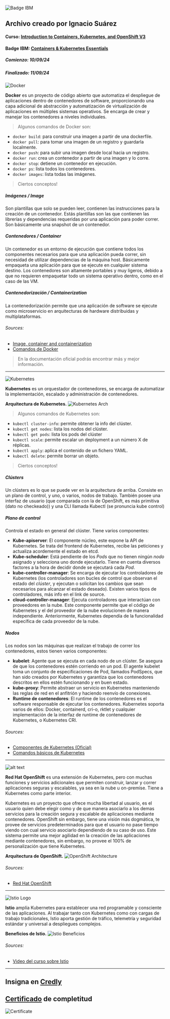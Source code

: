 ![Badge IBM](assets/cke_badge.png)
## Archivo creado por Ignacio Suárez

#### Curso: [Introduction to Containers, Kubernetes, and OpenShift V3](https://cognitiveclass.ai/courses/kubernetes-course)
#### Badge IBM: [Containers & Kubernetes Essentials](https://yourlearning.ibm.com/credential/CREDLY-5eef1a66-1a37-42cc-940a-e7160661810a)

##### Comienzo: 10/09/24
##### Finalizado: 11/09/24

![Docker](assets/Docker-Logo.png)

**Docker** es un proyecto de código abierto que automatiza el despliegue de aplicaciones dentro de contenedores de software, proporcionando una capa adicional de abstracción y automatización de virtualización de aplicaciones en múltiples sistemas operativos. 
Se encarga de crear y manejar los contenedores a niveles individuales.

> Algunos comandos de Docker son:
* `docker build`: para construir una imagen a partir de una dockerfile.
* `docker pull`: para tomar una imagen de un registro y guardarla localmente.
* `docker push`: para subir una imagen desde local hacia un registro.
* `docker run`: crea un contenedor a partir de una imagen y lo corre.
* `docker stop`: detiene un contenedor en ejecución.
* `docker ps`: lista todos los contenedores.
* `docker images`: lista todas las imágenes.


> Ciertos conceptos!

##### *Imágenes / Image*
Son plantillas que solo se pueden leer, contienen las instrucciones para la creación de un contenedor. Estás plantillas son las que contienen las librerías y dependencias requeridas por una aplicación para poder correr. Son básicamente una snapshot de un contenedor.

##### *Contenedores / Container*
Un contenedor es un entorno de ejecución que contiene todos los componentes necesarios para que una aplicación pueda correr, sin necesidad de utilizar dependencias de la máquina host.
Básicamente empaqueta una aplicación para que se ejecute en cualquier sistema destino.
Los contenedores son altamente portables y muy ligeros, debido a que no requieren empaquetar todo un sistema operativo dentro, como en el caso de las VM.

##### *Contenedorización / Containerization*
La contenedorización permite que una aplicación de software se ejecute como microservicio en arquitecturas de hardware distribuidas y multiplataformas.

###### Sources:
- [Image, container and containerization](https://aws.amazon.com/es/compare/the-difference-between-docker-images-and-containers/?nc1=h_ls)
- [Comandos de Docker](https://blog.rocketseat.com.br/comandos-docker-mais-utilizados/)
> En la documentación oficial podrás encontrar más y mejor información.



--------


![Kubernetes](assets/kubernetes.png)

**Kubernetes** es un orquestador de contenedores, se encarga de automatizar la implementación, escalado y administración de contenedores.

**Arquitectura de Kubernetes.**
![Kubernetes Arch](assets/Kubernetes_architecture.webp)

> Algunos comandos de Kubernetes son:
* `kubectl cluster-info`: permite obtener la info del clúster.
* `kubectl get nodes`: lista los nodos del clúster.
* `kubectl get pods`: lista los pods del clúster
* `kubectl scale`: permite escalar un deployment a un número X de réplicas.
* `kubectl apply`: aplica el contenido de un fichero YAML.
* `kubectl delete`: permite borrar un objeto.

> Ciertos conceptos!

##### *Clústers*
Un clústers es lo que se puede ver en la arquitectura de arriba. Consiste en un plano de control, y uno, o varios, nodos de trabajo.
También posee una interfaz de usuario (que comparada con la de OpenShift, es más primitiva (dato no checkeado)) y una CLI llamada Kubectl (se pronuncia kube control)

##### *Plano de control*
Controla el estado en general del clúster. Tiene varios componentes:
- **Kube-apiserver**: El componente núcleo, este expone la API de Kubernetes. Se trata del frontend de Kubernetes, recibe las peticiones y actualiza acordemente el estado en etcd.
- **Kube-scheduler**: Está pendiente de los *Pods* que no tienen ningún *nodo* asignado y selecciona uno donde ejecutarlo. Tiene en cuenta diversos factores a la hora de decidir donde se ejecutará cada *Pod*.
- **kube-controller-manager**: Se encarga de ejecutar los controladores de Kubernetes (los controladores son bucles de control que observan el estado del *clúster*, y ejecutan o solicitan los cambios que sean necesarios para alcanzar el estado deseado). Existen varios tipos de controladores, más info en el link de source.
- **cloud-controller-manager**: Ejecuta controladores que interactúan con proveedores en la nube. Este componente permite que el código de Kubernetes y el del proveedor de la nube evolucionen de manera independiente. Anteriormente, Kubernetes dependía de la funcionalidad específica de cada proveedor de la nube.

##### *Nodos*
Los nodos son las máquinas que realizan el trabajo de correr los contenedores, estos tienen varios componentes:
- **kubelet**: Agente que se ejecuta en cada nodo de un clúster. Se asegura de que los contenedores estén corriendo en un pod. El agente kubelet toma un conjunto de especificaciones de Pod, llamados PodSpecs, que han sido creados por Kubernetes y garantiza que los contenedores descritos en ellos estén funcionando y en buen estado.
- **kube-proxy**: Permite abstraer un servicio en Kubernetes manteniendo las reglas de red en el anfitrión y haciendo reenvío de conexiones.
- **Runtime de contenedores**: El runtime de los contenedores es el software responsable de ejecutar los contenedores. Kubernetes soporta varios de ellos: Docker, containerd, cri-o, rktlet y cualquier implementación de la interfaz de runtime de contenedores de Kubernetes, o Kubernetes CRI.

###### Sources:
- [Componentes de Kubernetes (Oficial)](https://kubernetes.io/es/docs/concepts/overview/components/)
- [Comandos básicos de Kubernetes](https://www.occentus.net/documentacion/comandos-basicos-kubernetes/)



----------



![alt text](assets/OpenShift.webp)

**Red Hat OpenShift** es una extensión de Kubernetes, pero con muchas funciones y servicios adicionales que permiten construir, lanzar y correr aplicaciones seguras y escalables, ya sea en la nube u on-premise. Tiene a Kubernetes como parte interior.

Kubernetes es un proyecto que ofrece mucha libertad al usuario, es el usuario quien debe elegir como y de que manera asociarlo a los demas servicios para la creación segura y escalable de aplicaciones mediante contenedores.
OpenShift sin embargo, tiene una visión más dogmática, te provee de servicios predeterminados para que el usuario no pase tiempo viendo con cual servicio asociarlo dependiendo de su caso de uso. Este sistema permite una mejor agilidad en la creación de las aplicaciones mediante contenedores, sin embargo, no provee el 100% de personalización que tiene Kubernetes.

**Arquitectura de OpenShift.**
![OpenShift Architecture](assets/redhatopenshift.png)

###### Sources:
- [Red Hat OpenShift](https://www.redhat.com/es/technologies/cloud-computing/openshift)

--------


![Istio Logo](assets/istiologo.png)

**Istio** amplía Kubernetes para establecer una red programable y consciente de las aplicaciones. Al trabajar tanto con Kubernetes como con cargas de trabajo tradicionales, Istio aporta gestión de tráfico, telemetría y seguridad estándar y universal a despliegues complejos.

**Beneficios de Istio.**
![Istio Beneficios](assets/Istiobeneficios.png)


###### Sources:
- [Video del curso sobre Istio](https://www.youtube.com/watch?v=pUWkGylEYeM)


-------

## Insigna en [Credly](https://www.credly.com/badges/84472ae0-f4d2-4c11-b584-47b8a8dba6e8)

## [Certificado](https://courses.cognitiveclass.ai/certificates/fea3cc74c0f34d33adc1311a3c714114) de completitud
![Certificate](assets/certificate.png)